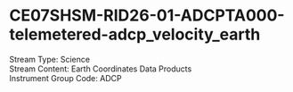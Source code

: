# CE07SHSM-RID26-01-ADCPTA000-telemetered-adcp_velocity_earth

Stream Type: Science<br>
Stream Content: Earth Coordinates Data Products<br>
Instrument Group Code: ADCP<br>
